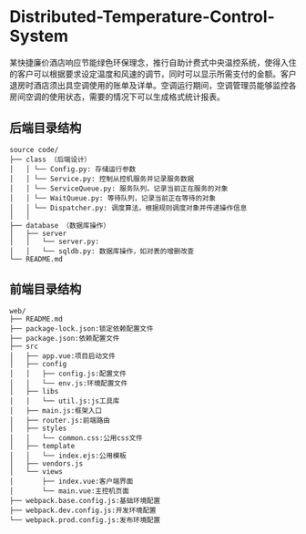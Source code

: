 # Distributed-Temperature-Control-System
某快捷廉价酒店响应节能绿色环保理念，推行自助计费式中央温控系统，使得入住的客户可以根据要求设定温度和风速的调节，同时可以显示所需支付的金额。客户退房时酒店须出具空调使用的账单及详单。空调运行期间，空调管理员能够监控各房间空调的使用状态，需要的情况下可以生成格式统计报表。


## 后端目录结构
```
source code/
├── class （后端设计）
│   │ └── Config.py: 存储运行参数
│   │ └── Service.py: 控制从控机服务并记录服务数据
│   │ └── ServiceQueue.py: 服务队列，记录当前正在服务的对象
│   │ └── WaitQueue.py: 等待队列，记录当前正在等待的对象
│   │ └── Dispatcher.py: 调度算法，根据规则调度对象并传递操作信息
│   │   
├── database （数据库操作）
│   ├── server
│   │   └── server.py: 
│   │   └── sqldb.py: 数据库操作，如对表的增删改查
└── README.md
```
## 前端目录结构
```
web/
├── README.md
├── package-lock.json:锁定依赖配置文件
├── package.json:依赖配置文件
├── src
│   ├── app.vue:项目启动文件
│   ├── config
│   │   ├── config.js:配置文件
│   │   └── env.js:环境配置文件
│   ├── libs
│   │   └── util.js:js工具库
│   ├── main.js:框架入口
│   ├── router.js:前端路由
│   ├── styles
│   │   └── common.css:公用css文件
│   ├── template
│   │   └── index.ejs:公用模板
│   ├── vendors.js
│   └── views
│       ├── index.vue:客户端界面
│       └── main.vue:主控机页面
├── webpack.base.config.js:基础环境配置
├── webpack.dev.config.js:开发环境配置
└── webpack.prod.config.js:发布环境配置
```
